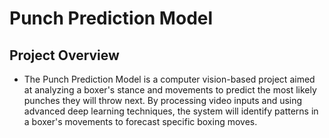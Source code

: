 # Punch Prediction Model

## Project Overview
- The Punch Prediction Model is a computer vision-based project aimed at analyzing a boxer's stance and movements to predict the most likely punches they will throw next. By processing video inputs and using advanced deep learning techniques, the system will identify patterns in a boxer's movements to forecast specific boxing moves. 
